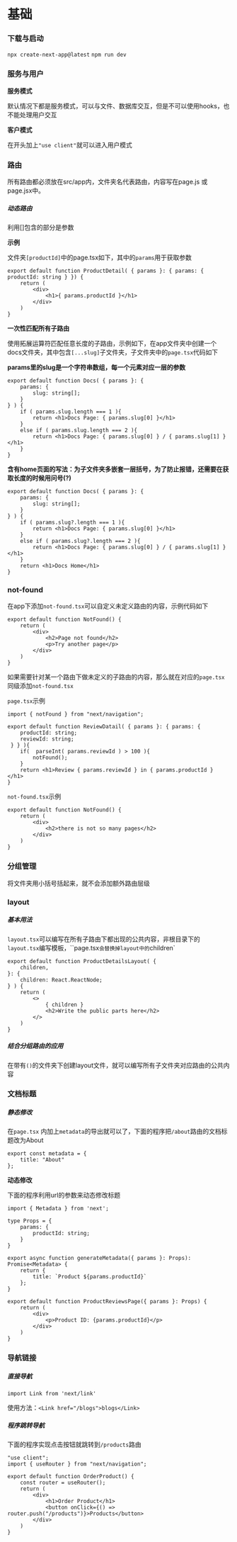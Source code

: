 # 基础

### 下载与启动

`npx create-next-app@latest`
`npm run dev`



### 服务与用户

**服务模式**

默认情况下都是服务模式，可以与文件、数据库交互，但是不可以使用hooks，也不能处理用户交互



**客户模式**

在开头加上`"use client"`就可以进入用户模式



### 路由

所有路由都必须放在src/app内，文件夹名代表路由，内容写在page.js 或 page.jsx中。

##### 动态路由

利用[]包含的部分是参数

**示例**

文件夹`[productId]`中的page.tsx如下，其中的`params`用于获取参数

```tsx
export default function ProductDetail( { params }: { params: { productId: string } }) {
    return (
        <div>
            <h1>{ params.productId }</h1>
        </div>
    )   
}
```



**一次性匹配所有子路由**

使用拓展运算符匹配任意长度的子路由，示例如下，在app文件夹中创建一个docs文件夹，其中包含`[...slug]`子文件夹，子文件夹中的`page.tsx`代码如下

**params里的slug是一个字符串数组，每一个元素对应一层的参数**

```tsx
export default function Docs( { params }: {
    params: {
        slug: string[];
    }
} ) {
    if ( params.slug.length === 1 ){
        return <h1>Docs Page: { params.slug[0] }</h1>
    }
    else if ( params.slug.length === 2 ){
        return <h1>Docs Page: { params.slug[0] } / { params.slug[1] }</h1>
    }
}
```



**含有home页面的写法：为子文件夹多嵌套一层括号，为了防止报错，还需要在获取长度的时候用问号(?)**

```tsx
export default function Docs( { params }: {
    params: {
        slug: string[];
    }
} ) {
    if ( params.slug?.length === 1 ){
        return <h1>Docs Page: { params.slug[0] }</h1>
    }
    else if ( params.slug?.length === 2 ){
        return <h1>Docs Page: { params.slug[0] } / { params.slug[1] }</h1>
    }
    return <h1>Docs Home</h1>
}
```





### not-found

在app下添加`not-found.tsx`可以自定义未定义路由的内容，示例代码如下

```tsx
export default function NotFound() {    
    return (
        <div>
            <h2>Page not found</h2>
            <p>Try another page</p>
        </div>
    )
}
```



如果需要针对某一个路由下做未定义的子路由的内容，那么就在对应的`page.tsx`同级添加`not-found.tsx`

`page.tsx`示例

```tsx
import { notFound } from "next/navigation";

export default function ReviewDatail( { params }: { params: { 
    productId: string; 
    reviewId: string;
 } } ){
    if(  parseInt( params.reviewId ) > 100 ){
        notFound();
    }
    return <h1>Review { params.reviewId } in { params.productId } </h1>
}
```

`not-found.tsx`示例

```tsx
export default function NotFound() {    
    return (
        <div>
            <h2>there is not so many pages</h2>
        </div>
    )
}   
```



### 分组管理

将文件夹用小括号括起来，就不会添加额外路由层级



### layout

##### 基本用法

`layout.tsx`可以编写在所有子路由下都出现的公共内容，非根目录下的`layout.tsx`编写模板，``page.tsx`会替换掉layout中的`children`

```tsx
export default function ProductDetailsLayout( {
    children,
}: {
    children: React.ReactNode;
} ) {
    return (
        <>
            { children }
            <h2>Write the public parts here</h2>
        </>
    )
}
```



##### 结合分组路由的应用

在带有`()`的文件夹下创建layout文件，就可以编写所有子文件夹对应路由的公共内容



### 文档标题

##### 静态修改

在`page.tsx` 内加上`metadata`的导出就可以了，下面的程序把`/about`路由的文档标题改为About

```tsx
export const metadata = {
    title: "About"
};
```



**动态修改**

下面的程序利用url的参数来动态修改标题

```tsx
import { Metadata } from 'next';

type Props = {
    params: {
        productId: string;
    }
}

export async function generateMetadata({ params }: Props): Promise<Metadata> {
    return {
        title: `Product ${params.productId}`
    };
}

export default function ProductReviewsPage({ params }: Props) {
    return (
        <div>
            <p>Product ID: {params.productId}</p>
        </div>
    )
}
```



### 导航链接

##### 直接导航

`import Link from 'next/link'`

使用方法：`<Link href="/blogs">blogs</Link>`



##### 程序跳转导航

下面的程序实现点击按钮就跳转到`/products`路由

```tsx
"use client";
import { useRouter } from "next/navigation";

export default function OrderProduct() {
    const router = useRouter();
    return (
        <div>
            <h1>Order Product</h1>
            <button onClick={() => router.push("/products")}>Products</button>
        </div>
    )
}
```



